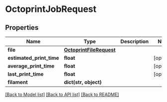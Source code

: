 # OctoprintJobRequest


## Properties
Name | Type | Description | Notes
------------ | ------------- | ------------- | -------------
**file** | [**OctoprintFileRequest**](OctoprintFileRequest.md) |  | 
**estimated_print_time** | **float** |  | [optional] 
**average_print_time** | **float** |  | [optional] 
**last_print_time** | **float** |  | [optional] 
**filament** | **dict(str, object)** |  | 

[[Back to Model list]](../README.md#documentation-for-models) [[Back to API list]](../README.md#documentation-for-api-endpoints) [[Back to README]](../README.md)


